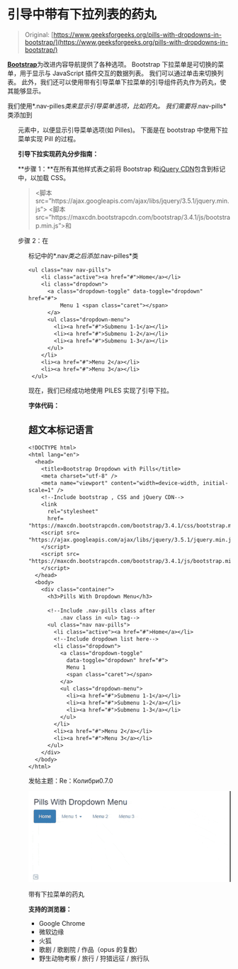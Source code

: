 # 引导中带有下拉列表的药丸

> Original: [https://www.geeksforgeeks.org/pills-with-dropdowns-in-bootstrap/](https://www.geeksforgeeks.org/pills-with-dropdowns-in-bootstrap/)

[**Bootstrap**](https://www.geeksforgeeks.org/bootstrap-4-introduction/)为改进内容导航提供了各种选项。 Bootstrap 下拉菜单是可切换的菜单，用于显示与 JavaScript 插件交互的数据列表。 我们可以通过单击来切换列表。 此外，我们还可以使用带有引导菜单下拉菜单的引导组件药丸作为药丸，使其能够显示。

我们使用*.nav-pilles*类来显示引导菜单选项，比如药丸。 我们需要将*.nav-pills*类添加到<ul>元素中，以便显示引导菜单选项(如 Pilles)。 下面是在 bootstrap 中使用下拉菜单实现 Pill 的过程。

**引导下拉实现药丸分步指南：**

**步骤 1：**在所有其他样式表之前将 Bootstrap 和[jQuery CDN](https://www.geeksforgeeks.org/how-to-add-jquery-code-to-html-file/)包含到<head>标记中，以加载 CSS。

> <link rel="”stylesheet”" href="”https://maxcdn.bootstrapcdn.com/bootstrap/3.4.1/css/bootstrap.min.css”">
> <脚本 src=”https://ajax.googleapis.com/ajax/libs/jquery/3.5.1/jquery.min.js”></脚本>
> <脚本 src=”https://maxcdn.bootstrapcdn.com/bootstrap/3.4.1/js/bootstrap.min.js”></脚本>和

步骤 2：在<ul>标记中的*.nav*类之后添加*.nav-pilles*类

```
<ul class="nav nav-pills">
    <li class="active"><a href="#">Home</a></li>
    <li class="dropdown">
      <a class="dropdown-toggle" data-toggle="dropdown" href="#">
          Menu 1 <span class="caret"></span>
      </a>
      <ul class="dropdown-menu">
        <li><a href="#">Submenu 1-1</a></li>
        <li><a href="#">Submenu 1-2</a></li>
        <li><a href="#">Submenu 1-3</a></li>
      </ul>
    </li>
    <li><a href="#">Menu 2</a></li>
    <li><a href="#">Menu 3</a></li>
 </ul>
```

现在，我们已经成功地使用 PILES 实现了引导下拉。

**字体代码：**

## 超文本标记语言

```
<!DOCTYPE html>
<html lang="en">
  <head>
    <title>Bootstrap Dropdown with Pills</title>
    <meta charset="utf-8" />
    <meta name="viewport" content="width=device-width, initial-scale=1" />
    <!--Include bootstrap , CSS and jQuery CDN-->
    <link
      rel="stylesheet"
      href=
"https://maxcdn.bootstrapcdn.com/bootstrap/3.4.1/css/bootstrap.min.css"/>
    <script src=
"https://ajax.googleapis.com/ajax/libs/jquery/3.5.1/jquery.min.js">
    </script>
    <script src=
"https://maxcdn.bootstrapcdn.com/bootstrap/3.4.1/js/bootstrap.min.js">
    </script>
  </head>
  <body>
    <div class="container">
      <h3>Pills With Dropdown Menu</h3>

      <!--Include .nav-pills class after
          .nav class in <ul> tag-->
      <ul class="nav nav-pills">
        <li class="active"><a href="#">Home</a></li>
        <!--Include dropdown list here-->
        <li class="dropdown">
          <a class="dropdown-toggle"
            data-toggle="dropdown" href="#">
            Menu 1
            <span class="caret"></span>
          </a>
          <ul class="dropdown-menu">
            <li><a href="#">Submenu 1-1</a></li>
            <li><a href="#">Submenu 1-2</a></li>
            <li><a href="#">Submenu 1-3</a></li>
          </ul>
        </li>
        <li><a href="#">Menu 2</a></li>
        <li><a href="#">Menu 3</a></li>
      </ul>
    </div>
  </body>
</html>
```

发帖主题：Re：Колибри0.7.0

![](img/22ce55054e3413432b99e04f344014e3.png)

带有下拉菜单的药丸

**支持的浏览器：**

*   Google Chrome
*   微软边缘
*   火狐
*   歌剧 / 歌剧院 / 作品（opus 的复数）
*   野生动物考察 / 旅行 / 狩猎远征 / 旅行队